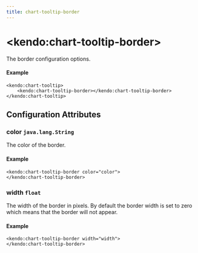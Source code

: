 ```yaml
---
title: chart-tooltip-border
---
```


# \<kendo:chart-tooltip-border\>

The border configuration options.

#### Example
    <kendo:chart-tooltip>
        <kendo:chart-tooltip-border></kendo:chart-tooltip-border>
    </kendo:chart-tooltip>

## Configuration Attributes

### color `java.lang.String`

The color of the border.

#### Example
    <kendo:chart-tooltip-border color="color">
    </kendo:chart-tooltip-border>

### width `float`

The width of the border in pixels. By default the border width is set to zero which means that the border will not appear.

#### Example
    <kendo:chart-tooltip-border width="width">
    </kendo:chart-tooltip-border>

